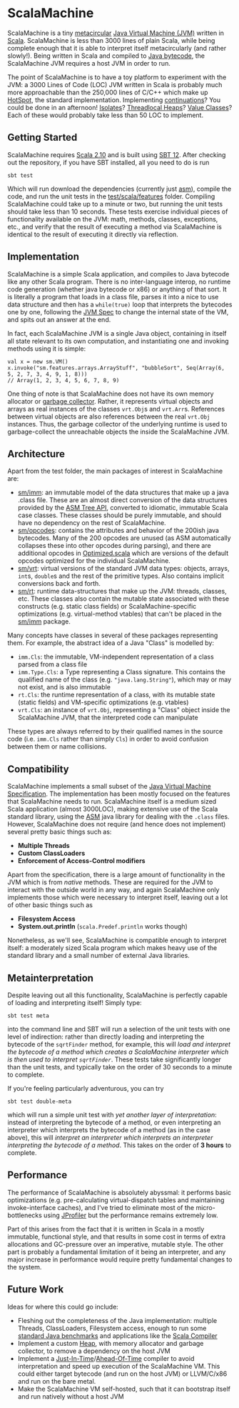 ScalaMachine
============

ScalaMachine is a tiny [metacircular]() [Java Virtual Machine (JVM)](1) written in [Scala](). ScalaMachine is less than 3000 lines of plain Scala, while being complete enough that it is able to interpret itself metacircularly (and rather slowly!). Being written in Scala and compiled to [Java bytecode](), the ScalaMachine JVM requires a host JVM in order to run.

The point of ScalaMachine is to have a toy platform to experiment with the JVM: a 3000 Lines of Code (LOC) JVM written in Scala is probably much more approachable than the 250,000 lines of C/C++ which make up [HotSpot](http://openjdk.java.net/groups/hotspot/), the standard implementation. Implementing [continuations]()? You could be done in an afternoon! [Isolates]()? [Threadlocal Heaps]()? [Value Classes]()? Each of these would probably take less than 50 LOC to implement.

Getting Started
---------------
ScalaMachine requires [Scala 2.10]() and is built using [SBT 12](). After checking out the repository, if you have SBT installed, all you need to do is run 

```
sbt test
```

Which will run download the dependencies (currently just [asm]()), compile the code, and run the unit tests in the [test/scala/features]() folder. Compiling ScalaMachine could take up to a minute or two, but running the unit tests should take less than 10 seconds. These tests exercise individual pieces of functionality available on the JVM: math, methods, classes, exceptions, etc., and verify that the result of executing a method via ScalaMachine is identical to the result of executing it directly via reflection.

Implementation
--------------
ScalaMachine is a simple Scala application, and compiles to Java bytecode like any other Scala program. There is no inter-language interop, no runtime code generation (whether java bytecode or x86) or anything of that sort. It is literally a program that loads in a class file, parses it into a nice to use data structure and then has a `while(true)` loop that interprets the bytecodes one by one, following the [JVM Spec]() to change the internal state of the VM, and spits out an answer at the end.

In fact, each ScalaMachine JVM is a single Java object, containing in itself all state relevant to its own computation, and instantiating one and invoking methods using it is simple: 

```
val x = new sm.VM()
x.invoke("sm.features.arrays.ArrayStuff", "bubbleSort", Seq(Array(6, 5, 2, 7, 3, 4, 9, 1, 8)))
// Array(1, 2, 3, 4, 5, 6, 7, 8, 9)
```

One thing of note is that ScalaMachine does not have its own memory allocator or [garbage collector](). Rather, it represents virtual objects and arrays as real instances of the classes `vrt.Obj`s and `vrt.Arr`s. References between virtual objects are also references between the real `vrt.Obj` instances. Thus, the garbage collector of the underlying runtime is used to garbage-collect the unreachable objects the inside the ScalaMachine JVM.

Architecture
------------

Apart from the test folder, the main packages of interest in ScalaMachine are:

- [sm/imm](): an immutable model of the data structures that make up a java .class file. These are an almost direct conversion of the data structures provided by the [ASM Tree API](), converted to idiomatic, immutable Scala case classes. These classes should be purely immutable, and should have no dependency on the rest of ScalaMachine.
- [sm/opcodes](): contains the attributes and behavior of the 200ish java bytecodes. Many of the 200 opcodes are unused (as ASM automatically collapses these into other opcodes during parsing), and there are additional opcodes in [Optimized.scala]() which are versions of the default opcodes optimized for the individual ScalaMachine.
- [sm/vrt](): virtual versions of the standard JVM data types: objects, arrays, `int`s, `double`s and the rest of the primitive types. Also contains implicit conversions back and forth.
- [sm/rt](): runtime data-structures that make up the JVM: threads, classes, etc. These classes also contain the mutable state associated with these constructs (e.g. static class fields) or ScalaMachine-specific optimizations (e.g. virtual-method vtables) that can't be placed in the [sm/imm]() package.

Many concepts have classes in several of these packages representing them. For example, the abstract idea of a Java "Class" is modelled by:

- `imm.Cls`: the immutable, VM-independent representation of a class parsed from a class file
- `imm.Type.Cls`: a Type representing a Class signature. This contains the qualified name of the class (e.g. `"java.lang.String"`), which may or may not exist, and is also immutable
- `rt.Cls`: the runtime representation of a class, with its mutable state (static fields) and VM-specific optimizations (e.g. vtables)
- `vrt.Cls`: an instance of `vrt.Obj`, representing a "Class" object inside the ScalaMachine JVM, that the interpreted code can manipulate

These types are always referred to by their qualified names in the source code (i.e. `imm.Cls` rather than simply `Cls`) in order to avoid confusion between them or name collisions.

Compatibility
-------------
ScalaMachine implements a small subset of the [Java Virtual Machine Specification](). The implementation has been mostly focused on the features that ScalaMachine needs to run. ScalaMachine itself is a medium sized Scala application (almost 3000LOC), making extensive use of the Scala standard library, using the [ASM]() java library for dealing with the `.class` files. However, ScalaMachine does not require (and hence does not implement) several pretty basic things such as:

- **Multiple Threads**
- **Custom ClassLoaders**
- **Enforcement of Access-Control modifiers**

Apart from the specification, there is a large amount of functionality in the JVM which is from  *native* methods. These are required for the JVM to interact with the outside world in any way, and again ScalaMachine only implements those which were necessary to interpret itself, leaving out a lot of other basic things such as 

- **Filesystem Access**
- **System.out.println** (`scala.Predef.println` works though)

Nonetheless, as we'll see, ScalaMachine is compatible enough to interpret itself: a moderately sized Scala program which makes heavy use of the standard library and a small number of external Java libraries.

Metainterpretation
------------------
Despite leaving out all this functionality, ScalaMachine is perfectly capable of loading and interpreting itself! Simply type:

```
sbt test meta
```

into the command line and SBT will run a selection of the unit tests with one level of indirection: rather than directly loading and interpreting the bytecode of the `sqrtFinder` method, for example, this will *load and interpret the bytecode of a method which creates a ScalaMachine interpreter which is then used to interpret `sqrtFinder`*. These tests take significantly longer than the unit tests, and typically take on the order of 30 seconds to a minute to complete.

If you're feeling particularly adventurous, you can try

```
sbt test double-meta
```

which will run a simple unit test with *yet another layer of interpretation*: instead of interpreting the bytecode of a method, or even interpreting an interpreter which interprets the bytecode of a method (as in the case above), this will *interpret an interpreter which interprets an interpreter interpreting the bytecode of a method*. This takes on the order of **3 hours** to complete.

Performance
-----------
The performance of ScalaMachine is absolutely abyssmal: it performs basic optimizations (e.g. pre-calculating virtual-dispatch tables and maintaining invoke-interface caches), and I've tried to eliminate most of the micro-bottlenecks using [JProfiler]() but the performance remains extremely low. 

Part of this arises from the fact that it is written in Scala in a mostly immutable, functional style, and that results in some cost in terms of extra allocations and GC-pressure over an imperative, mutable style. The other part is probably a fundamental limitation of it being an interpreter, and any major increase in performance would require pretty fundamental changes to the system.

Future Work
-----------
Ideas for where this could go include:

- Fleshing out the completeness of the Java implementation: multiple Threads, ClassLoaders, Filesystem access, enough to run some [standard Java benchmarks]() and applications like the [Scala Compiler]()
- Implement a custom [Heap](), with memory allocator and garbage collector, to remove a dependency on the host JVM
- Implement a [Just-In-Time]()/[Ahead-Of-Time]() compiler to avoid interpretation and speed up execution of the ScalaMachine VM. This could either target bytecode (and run on the host JVM) or LLVM/C/x86 and run on the bare metal.
- Make the ScalaMachine VM self-hosted, such that it can bootstrap itself and run natively without a host JVM